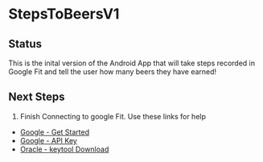 # StepsToBeersV1

## Status

This is the inital version of the Android App that will take steps recorded in Google Fit and tell the user how many beers they have earned!

## Next Steps


1. Finish Connecting to google Fit.  Use these links for help
  * [Google - Get Started](https://developers.google.com/fit/android/get-started)
  * [Google - API Key](https://developers.google.com/fit/android/get-api-key)
  * [Oracle - keytool Download](https://www.oracle.com/java/technologies/downloads/)  
